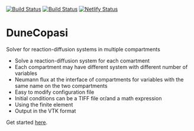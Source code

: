 [![Build Status](https://gitlab.dune-project.org/copasi/dune-copasi/badges/master/pipeline.svg)](https://gitlab.dune-project.org/copasi/dune-copasi/pipelines)
[![Build Status](https://github.com/dune-copasi/dune-copasi/workflows/CI%20Builds/badge.svg?branch=master)](https://github.com/dune-copasi/dune-copasi/actions?query=branch%3Amaster+)
[![Netlify Status](https://api.netlify.com/api/v1/badges/6fc6d371-87df-49b5-8e72-e1873fa5d54b/deploy-status)](https://app.netlify.com/sites/dune-copasi/deploys)

# DuneCopasi

Solver for reaction-diffusion systems in multiple compartments

 * Solve a reaction-diffusion system for each comartment
 * Each compartment may have different system with different number of variables
 * Neumann flux at the interface of compartments for variables with
   the same name on the two compartments
 * Easy to modify configuration file
 * Initial conditions can be a TIFF file or/and a math expression
 * Using the finite element
 * Output in the VTK format

Get started [here](https://dune-copasi.netlify.app/docs/).
